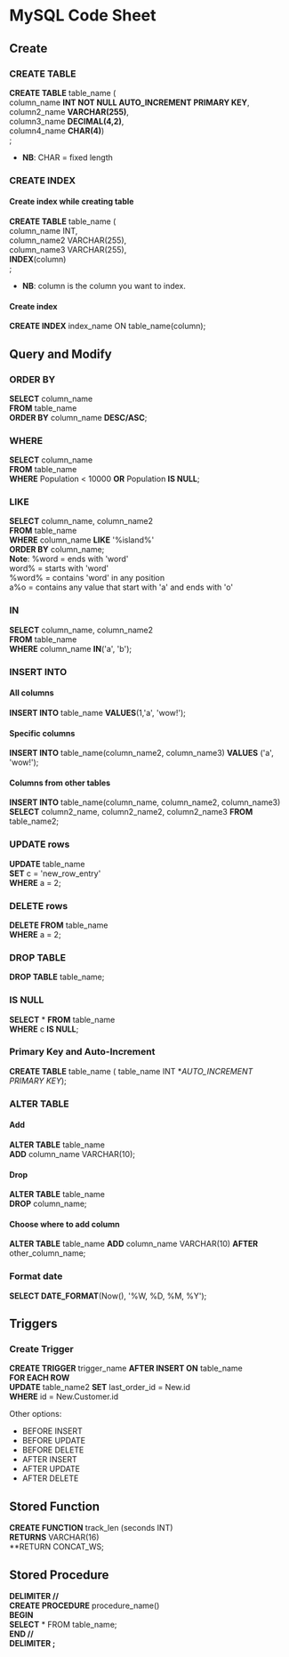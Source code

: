 # MySQL Code Sheet

## Create
### CREATE TABLE
**CREATE TABLE** table_name (  
column_name **INT NOT NULL AUTO_INCREMENT PRIMARY KEY**,  
column2_name **VARCHAR(255)**,  
column3_name **DECIMAL(4,2)**,  
column4_name **CHAR(4)**)  
;  
- **NB**: CHAR = fixed length 

### CREATE INDEX
#### Create index while creating table
**CREATE TABLE** table_name (  
column_name INT,  
column_name2 VARCHAR(255),  
column_name3 VARCHAR(255),  
**INDEX**(column)  
;  
- **NB**: column is the column you want to index.
#### Create index
**CREATE INDEX** index_name ON table_name(column);

## Query and Modify
### ORDER BY
**SELECT** column_name  
**FROM** table_name  
**ORDER BY** column_name **DESC/ASC**;

### WHERE
**SELECT** column_name  
**FROM** table_name  
**WHERE** Population < 10000 **OR** Population **IS NULL**;

### LIKE
**SELECT** column_name, column_name2  
**FROM** table_name  
**WHERE** column_name **LIKE** '%island%'  
**ORDER BY** column_name;  
**Note**:
%word = ends with 'word'  
word% = starts with 'word'  
%word% = contains 'word' in any position  
a%o = contains any value that start with 'a' and ends with 'o'

### IN
**SELECT** column_name, column_name2  
**FROM** table_name  
**WHERE** column_name **IN**('a', 'b');

### INSERT INTO
#### All columns
**INSERT INTO** table_name **VALUES**(1,'a', 'wow!');  
#### Specific columns
**INSERT INTO** table_name(column_name2, column_name3) **VALUES** ('a', 'wow!');
#### Columns from other tables
**INSERT INTO** table_name(column_name, column_name2, column_name3) **SELECT** column2_name, column2_name2, column2_name3 **FROM** table_name2;

### UPDATE rows
**UPDATE** table_name  
**SET** c = 'new_row_entry'  
**WHERE** a = 2;

### DELETE rows
**DELETE FROM** table_name  
**WHERE** a = 2;

### DROP TABLE
**DROP TABLE** table_name;

### IS NULL
**SELECT** * **FROM** table_name    
**WHERE** c **IS NULL**;

### Primary Key and Auto-Increment
**CREATE TABLE** table_name (
table_name INT **AUTO_INCREMENT PRIMARY KEY*);

### ALTER TABLE
#### Add
**ALTER TABLE** table_name  
**ADD** column_name VARCHAR(10);  
#### Drop  
**ALTER TABLE** table_name  
**DROP** column_name;  
#### Choose where to add column
**ALTER TABLE** table_name
**ADD** column_name VARCHAR(10) **AFTER** other_column_name;

### Format date
**SELECT DATE_FORMAT**(Now(), '%W, %D, %M, %Y');

## Triggers
### Create Trigger
**CREATE TRIGGER** trigger_name **AFTER INSERT ON**  table_name  
**FOR EACH ROW**  
**UPDATE** table_name2 **SET** last_order_id = New.id  
**WHERE** id = New.Customer.id  
  
  Other options:
  - BEFORE INSERT
  - BEFORE UPDATE
  - BEFORE DELETE
  - AFTER INSERT
  - AFTER UPDATE
  - AFTER DELETE
  
 ## Stored Function
 **CREATE FUNCTION** track_len (seconds INT)  
 **RETURNS** VARCHAR(16)  
 **RETURN CONCAT_WS;
 
 ## Stored Procedure
**DELIMITER //**  
**CREATE PROCEDURE** procedure_name()  
**BEGIN**  
**SELECT** * FROM table_name;  
**END //**  
**DELIMITER ;**
